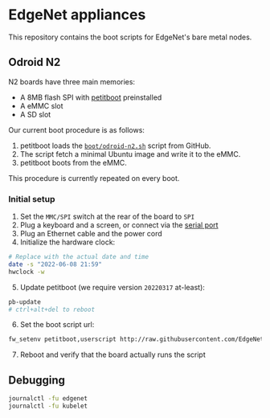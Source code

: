 # EdgeNet appliances

This repository contains the boot scripts for EdgeNet's bare metal nodes.

## Odroid N2

N2 boards have three main memories:
- A 8MB flash SPI with [petitboot][petitboot] preinstalled
- A eMMC slot
- A SD slot

Our current boot procedure is as follows:
1. petitboot loads the [`boot/odroid-n2.sh`](/boot/odroid-n2.sh) script from GitHub.
2. The script fetch a minimal Ubuntu image and write it to the eMMC.
3. petitboot boots from the eMMC.

This procedure is currently repeated on every boot.

### Initial setup

1. Set the `MMC/SPI` switch at the rear of the board to `SPI`
2. Plug a keyboard and a screen, or connect via the [serial port](https://wiki.odroid.com/accessory/development/usb_uart_kit)
3. Plug an Ethernet cable and the power cord
4. Initialize the hardware clock:
```bash
# Replace with the actual date and time
date -s "2022-06-08 21:59"
hwclock -w
```
5. Update petitboot (we require version `20220317` at-least):
```bash
pb-update
# ctrl+alt+del to reboot
```
6. Set the boot script url:
```bash
fw_setenv petitboot,userscript http://raw.githubusercontent.com/EdgeNet-project/hardware/main/boot/odroid-n2.sh
```
7. Reboot and verify that the board actually runs the script

## Debugging

```bash
journalctl -fu edgenet
journalctl -fu kubelet
```

[node]: https://github.com/EdgeNet-project/node
[petitboot]: https://forum.odroid.com/viewtopic.php?t=33873
